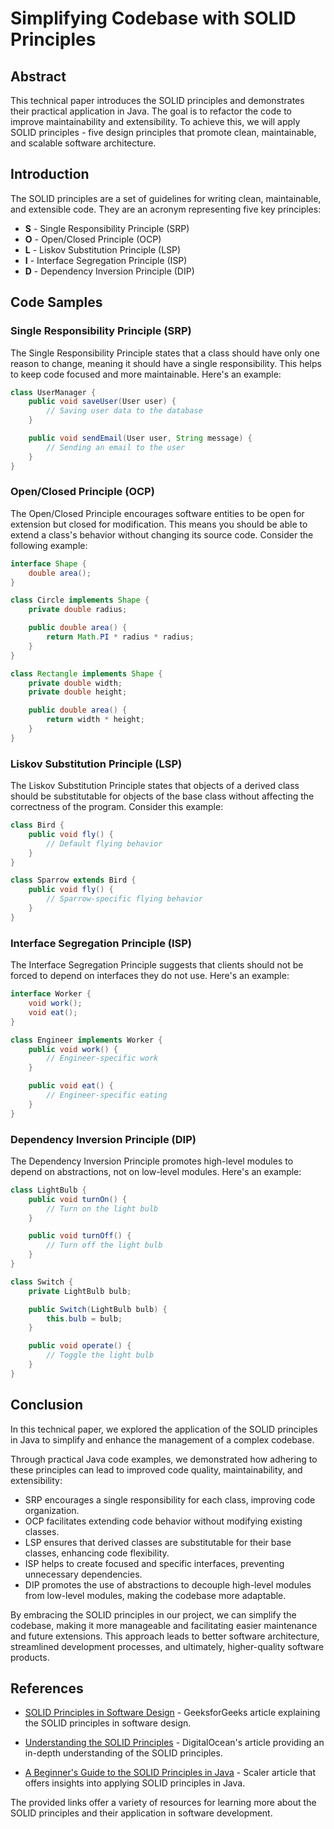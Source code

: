 # Simplifying Codebase with SOLID Principles

## Abstract

This technical paper introduces the SOLID principles and demonstrates their practical application in Java. The goal is to refactor the code to improve maintainability and extensibility. To achieve this, we will apply SOLID principles - five design principles that promote clean, maintainable, and scalable software architecture.

## Introduction

The SOLID principles are a set of guidelines for writing clean, maintainable, and extensible code. They are an acronym representing five key principles:

- **S** - Single Responsibility Principle (SRP)
- **O** - Open/Closed Principle (OCP)
- **L** - Liskov Substitution Principle (LSP)
- **I** - Interface Segregation Principle (ISP)
- **D** - Dependency Inversion Principle (DIP)

## Code Samples

### Single Responsibility Principle (SRP)

The Single Responsibility Principle states that a class should have only one reason to change, meaning it should have a single responsibility. This helps to keep code focused and more maintainable. Here's an example:

```java
class UserManager {
    public void saveUser(User user) {
        // Saving user data to the database
    }

    public void sendEmail(User user, String message) {
        // Sending an email to the user
    }
}
```
### Open/Closed Principle (OCP)

The Open/Closed Principle encourages software entities to be open for extension but closed for modification. This means you should be able to extend a class's behavior without changing its source code. Consider the following example:

```java
interface Shape {
    double area();
}

class Circle implements Shape {
    private double radius;

    public double area() {
        return Math.PI * radius * radius;
    }
}

class Rectangle implements Shape {
    private double width;
    private double height;

    public double area() {
        return width * height;
    }
}

```
### Liskov Substitution Principle (LSP)

The Liskov Substitution Principle states that objects of a derived class should be substitutable for objects of the base class without affecting the correctness of the program. Consider this example:

```java
class Bird {
    public void fly() {
        // Default flying behavior
    }
}

class Sparrow extends Bird {
    public void fly() {
        // Sparrow-specific flying behavior
    }
}
```
### Interface Segregation Principle (ISP)

The Interface Segregation Principle suggests that clients should not be forced to depend on interfaces they do not use. Here's an example:

```java
interface Worker {
    void work();
    void eat();
}

class Engineer implements Worker {
    public void work() {
        // Engineer-specific work
    }

    public void eat() {
        // Engineer-specific eating
    }
}
```
### Dependency Inversion Principle (DIP)

The Dependency Inversion Principle promotes high-level modules to depend on abstractions, not on low-level modules. Here's an example:

```java
class LightBulb {
    public void turnOn() {
        // Turn on the light bulb
    }

    public void turnOff() {
        // Turn off the light bulb
    }
}

class Switch {
    private LightBulb bulb;

    public Switch(LightBulb bulb) {
        this.bulb = bulb;
    }

    public void operate() {
        // Toggle the light bulb
    }
}
```
## Conclusion

In this technical paper, we explored the application of the SOLID principles in Java to simplify and enhance the management of a complex codebase.

Through practical Java code examples, we demonstrated how adhering to these principles can lead to improved code quality, maintainability, and extensibility:

- SRP encourages a single responsibility for each class, improving code organization.
- OCP facilitates extending code behavior without modifying existing classes.
- LSP ensures that derived classes are substitutable for their base classes, enhancing code flexibility.
- ISP helps to create focused and specific interfaces, preventing unnecessary dependencies.
- DIP promotes the use of abstractions to decouple high-level modules from low-level modules, making the codebase more adaptable.

By embracing the SOLID principles in our project, we can simplify the codebase, making it more manageable and facilitating easier maintenance and future extensions. This approach leads to better software architecture, streamlined development processes, and ultimately, higher-quality software products.

## References

- [SOLID Principles in Software Design](https://www.geeksforgeeks.org/solid-principles-in-software-design/) - GeeksforGeeks article explaining the SOLID principles in software design.

- [Understanding the SOLID Principles](https://www.digitalocean.com/community/conceptual_articles/s-o-l-i-d-the-first-five-principles-of-object-oriented-design) - DigitalOcean's article providing an in-depth understanding of the SOLID principles.

- [A Beginner's Guide to the SOLID Principles in Java](https://www.scaler.com/topics/solid-principles/) - Scaler article that offers insights into applying SOLID principles in Java.

The provided links offer a variety of resources for learning more about the SOLID principles and their application in software development.

